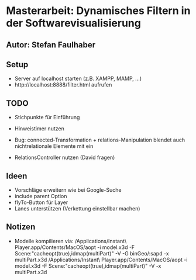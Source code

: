 # Masterarbeit: Dynamisches Filtern in der Softwarevisualisierung

## Autor: Stefan Faulhaber

## Setup

- Server auf localhost starten (z.B. XAMPP, MAMP, ...)
- http://localhost:8888/filter.html aufrufen

## TODO

- Stichpunkte für Einführung
- Hinweistimer nutzen

- Bug: connected-Transformation + relations-Manipulation blendet auch nichtrelationale Elemente mit ein

- RelationsController nutzen (David fragen)

## Ideen

- Vorschläge erweitern wie bei Google-Suche
- include parent Option
- flyTo-Button für Layer
- Lanes unterstützen (Verkettung einstellbar machen)

## Notizen

- Modelle kompilieren via: 
  /Applications/Instant\ Player.app/Contents/MacOS/aopt -i model.x3d -F Scene:"cacheopt(true),idmap(multiPart)" -V -G binGeo/:sapd -x multiPart.x3d 
  /Applications/Instant\ Player.app/Contents/MacOS/aopt -i model.x3d -F Scene:"cacheopt(true),idmap(multiPart)" -V -x multiPart.x3d